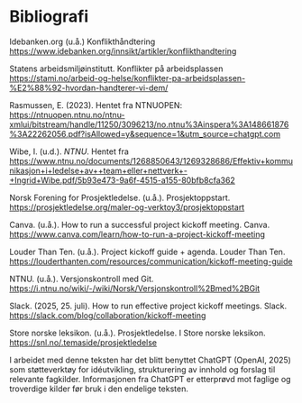 # Bibliografi

Idebanken.org (u.å.) Konflikthåndtering
https://www.idebanken.org/innsikt/artikler/konflikthandtering

Statens arbeidsmiljøinstitutt. Konflikter på arbeidsplassen
https://stami.no/arbeid-og-helse/konflikter-pa-arbeidsplassen-%E2%88%92-hvordan-handterer-vi-dem/

Rasmussen, E. (2023). Hentet fra NTNUOPEN: https://ntnuopen.ntnu.no/ntnu-xmlui/bitstream/handle/11250/3096213/no.ntnu%3Ainspera%3A148661876%3A22262056.pdf?isAllowed=y&sequence=1&utm_source=chatgpt.com

Wibe, I. (u.d.).  _NTNU_. Hentet fra https://www.ntnu.no/documents/1268850643/1269328686/Effektiv+kommunikasjon+i+ledelse+av++team+eller+nettverk+-+Ingrid+Wibe.pdf/5b93e473-9a6f-4515-a155-80bfb8cfa362

Norsk Forening for Prosjektledelse. (u.å.). Prosjektoppstart.
https://prosjektledelse.org/maler-og-verktoy3/prosjektoppstart

Canva. (u.å.). How to run a successful project kickoff meeting. Canva.
https://www.canva.com/learn/how-to-run-a-project-kickoff-meeting

Louder Than Ten. (u.å.). Project kickoff guide + agenda. Louder Than Ten.
https://louderthanten.com/resources/communication/kickoff-meeting-guide

NTNU. (u.å.). Versjonskontroll med Git.
https://i.ntnu.no/wiki/-/wiki/Norsk/Versjonskontroll%2Bmed%2BGit

Slack. (2025, 25. juli). How to run effective project kickoff meetings. Slack.
https://slack.com/blog/collaboration/kickoff-meeting

Store norske leksikon. (u.å.). Prosjektledelse. I Store norske leksikon.
https://snl.no/.temaside/prosjektledelse

I arbeidet med denne teksten har det blitt benyttet ChatGPT (OpenAI, 2025) som støtteverktøy for idéutvikling, strukturering av innhold og forslag til relevante fagkilder. Informasjonen fra ChatGPT er etterprøvd mot faglige og troverdige kilder før bruk i den endelige teksten.
